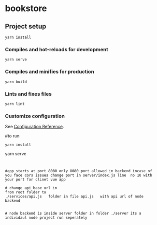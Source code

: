 # bookstore

## Project setup
```
yarn install
```

### Compiles and hot-reloads for development
```
yarn serve
```

### Compiles and minifies for production
```
yarn build
```

### Lints and fixes files
```
yarn lint
```

### Customize configuration
See [Configuration Reference](https://cli.vuejs.org/config/).

#to run 

```
yarn install
```
yarn serve
```


#app starts at port 8080 only 8080 port allowed in backend incase of you face cors issues change port in server/index.js line  no 10 with your port for clinet vue app

# change api base url in  
from root folder to
./services/api.js   folder in file api.js   with api url of node backend 


# node backend is inside server folder in folder ./server its a individaul node project run seperately 